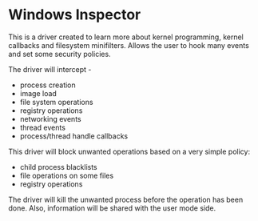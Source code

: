 # Windows Inspector
This is a driver created to learn more about kernel programming, kernel callbacks and filesystem minifilters. 
Allows the user to hook many events and set some security policies.

The driver will intercept - 
- process creation
- image load
- file system operations
- registry operations
- networking events
- thread events
- process/thread handle callbacks

This driver will block unwanted operations based on a very simple policy:

- child process blacklists
- file operations on some files
- registry operations

The driver will kill the unwanted process before the operation has been done. 
Also, information will be shared with the user mode side.
